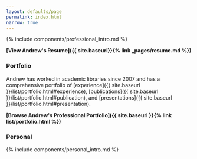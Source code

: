 ```yaml
---
layout: defaults/page
permalink: index.html
narrow: true
---
```


{% include components/professional_intro.md %}

**[View Andrew's Resume]({{ site.baseurl}}{% link _pages/resume.md %})**

### Portfolio

Andrew has worked in academic libraries since 2007 and has a comprehensive portfolio of [experience]({{ site.baseurl }}/list/portfolio.html#experience), [publications]({{ site.baseurl }}/list/portfolio.html#publication), and [presentations]({{ site.baseurl }}/list/portfolio.html#presentation).

**[Browse Andrew's Professional Portfolio]({{ site.baseurl }}{% link list/portfolio.html %})**

### Personal

{% include components/personal_intro.md %}


<!-- ### Projects

Andrew keeps himself busy on open-source projects. [The full list is here]({{ site.baseurl }}{% link list/projects.md %}).


### Posts

Andrew sometimes posts about his work. [View all posts by year here]({{ site.baseurl }}{% link list/posts.html %}).

### Recent Posts

{% for post in site.posts limit:3 %}
{% include components/post-card.html %}
{% endfor %} -->
